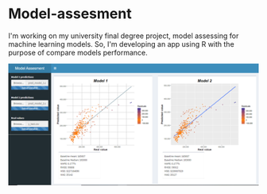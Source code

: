# Model-assesment
I'm working on my university final degree project, model assessing for machine learning models. So, I'm developing an app using R with the purpose of compare models performance.

![alt text](https://github.com/addymaita/Model-assesment/blob/master/project.png?raw=true)
